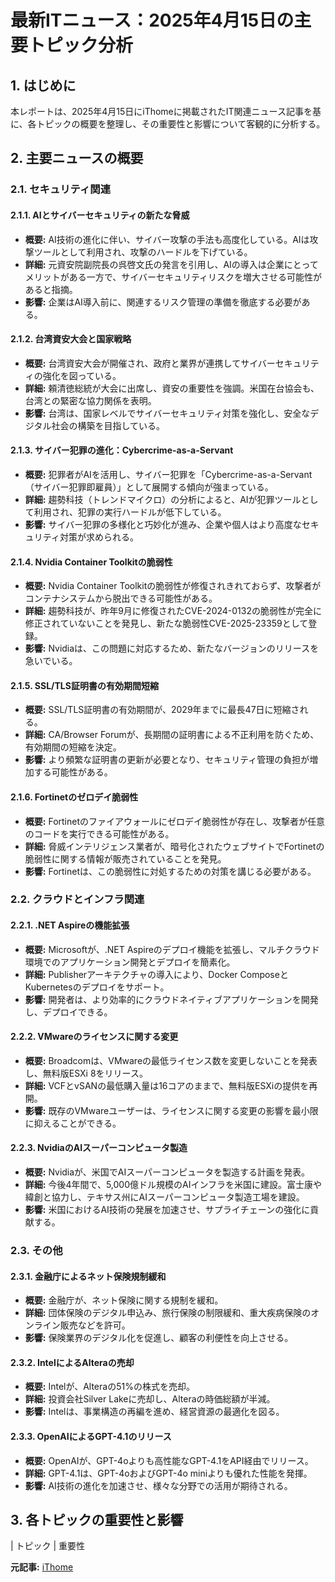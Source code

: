 # 最新ITニュース：2025年4月15日の主要トピック分析

## 1. はじめに

本レポートは、2025年4月15日にiThomeに掲載されたIT関連ニュース記事を基に、各トピックの概要を整理し、その重要性と影響について客観的に分析する。

## 2. 主要ニュースの概要

### 2.1. セキュリティ関連

#### 2.1.1. AIとサイバーセキュリティの新たな脅威

* **概要:** AI技術の進化に伴い、サイバー攻撃の手法も高度化している。AIは攻撃ツールとして利用され、攻撃のハードルを下げている。
* **詳細:** 元資安院副院長の呉啓文氏の発言を引用し、AIの導入は企業にとってメリットがある一方で、サイバーセキュリティリスクを増大させる可能性があると指摘。
* **影響:** 企業はAI導入前に、関連するリスク管理の準備を徹底する必要がある。

#### 2.1.2. 台湾資安大会と国家戦略

* **概要:** 台湾資安大会が開催され、政府と業界が連携してサイバーセキュリティの強化を図っている。
* **詳細:** 頼清徳総統が大会に出席し、資安の重要性を強調。米国在台協会も、台湾との緊密な協力関係を表明。
* **影響:** 台湾は、国家レベルでサイバーセキュリティ対策を強化し、安全なデジタル社会の構築を目指している。

#### 2.1.3. サイバー犯罪の進化：Cybercrime-as-a-Servant

* **概要:** 犯罪者がAIを活用し、サイバー犯罪を「Cybercrime-as-a-Servant（サイバー犯罪即雇員）」として展開する傾向が強まっている。
* **詳細:** 趨勢科技（トレンドマイクロ）の分析によると、AIが犯罪ツールとして利用され、犯罪の実行ハードルが低下している。
* **影響:** サイバー犯罪の多様化と巧妙化が進み、企業や個人はより高度なセキュリティ対策が求められる。

#### 2.1.4. Nvidia Container Toolkitの脆弱性

* **概要:** Nvidia Container Toolkitの脆弱性が修復されきれておらず、攻撃者がコンテナシステムから脱出できる可能性がある。
* **詳細:** 趨勢科技が、昨年9月に修復されたCVE-2024-0132の脆弱性が完全に修正されていないことを発見し、新たな脆弱性CVE-2025-23359として登録。
* **影響:** Nvidiaは、この問題に対応するため、新たなバージョンのリリースを急いでいる。

#### 2.1.5. SSL/TLS証明書の有効期間短縮

* **概要:** SSL/TLS証明書の有効期間が、2029年までに最長47日に短縮される。
* **詳細:** CA/Browser Forumが、長期間の証明書による不正利用を防ぐため、有効期間の短縮を決定。
* **影響:** より頻繁な証明書の更新が必要となり、セキュリティ管理の負担が増加する可能性がある。

#### 2.1.6. Fortinetのゼロデイ脆弱性

* **概要:** Fortinetのファイアウォールにゼロデイ脆弱性が存在し、攻撃者が任意のコードを実行できる可能性がある。
* **詳細:** 脅威インテリジェンス業者が、暗号化されたウェブサイトでFortinetの脆弱性に関する情報が販売されていることを発見。
* **影響:** Fortinetは、この脆弱性に対処するための対策を講じる必要がある。

### 2.2. クラウドとインフラ関連

#### 2.2.1. .NET Aspireの機能拡張

* **概要:** Microsoftが、.NET Aspireのデプロイ機能を拡張し、マルチクラウド環境でのアプリケーション開発とデプロイを簡素化。
* **詳細:** Publisherアーキテクチャの導入により、Docker ComposeとKubernetesのデプロイをサポート。
* **影響:** 開発者は、より効率的にクラウドネイティブアプリケーションを開発し、デプロイできる。

#### 2.2.2. VMwareのライセンスに関する変更

* **概要:** Broadcomは、VMwareの最低ライセンス数を変更しないことを発表し、無料版ESXi 8をリリース。
* **詳細:** VCFとvSANの最低購入量は16コアのままで、無料版ESXiの提供を再開。
* **影響:** 既存のVMwareユーザーは、ライセンスに関する変更の影響を最小限に抑えることができる。

#### 2.2.3. NvidiaのAIスーパーコンピュータ製造

* **概要:** Nvidiaが、米国でAIスーパーコンピュータを製造する計画を発表。
* **詳細:** 今後4年間で、5,000億ドル規模のAIインフラを米国に建設。富士康や緯創と協力し、テキサス州にAIスーパーコンピュータ製造工場を建設。
* **影響:** 米国におけるAI技術の発展を加速させ、サプライチェーンの強化に貢献する。

### 2.3. その他

#### 2.3.1. 金融庁によるネット保険規制緩和

* **概要:** 金融庁が、ネット保険に関する規制を緩和。
* **詳細:** 団体保険のデジタル申込み、旅行保険の制限緩和、重大疾病保険のオンライン販売などを許可。
* **影響:** 保険業界のデジタル化を促進し、顧客の利便性を向上させる。

#### 2.3.2. IntelによるAlteraの売却

* **概要:** Intelが、Alteraの51%の株式を売却。
* **詳細:** 投資会社Silver Lakeに売却し、Alteraの時価総額が半減。
* **影響:** Intelは、事業構造の再編を進め、経営資源の最適化を図る。

#### 2.3.3. OpenAIによるGPT-4.1のリリース

* **概要:** OpenAIが、GPT-4oよりも高性能なGPT-4.1をAPI経由でリリース。
* **詳細:** GPT-4.1は、GPT-4oおよびGPT-4o miniよりも優れた性能を発揮。
* **影響:** AI技術の進化を加速させ、様々な分野での活用が期待される。

## 3. 各トピックの重要性と影響

| トピック | 重要性 

**元記事:** [ iThome](https://www.ithome.com.tw/news/129973â€¦)